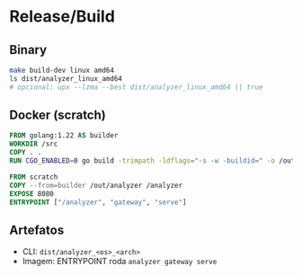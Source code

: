 # Release/Build

## Binary

```bash
make build-dev linux amd64
ls dist/analyzer_linux_amd64
# opcional: upx --lzma --best dist/analyzer_linux_amd64 || true
```

## Docker (scratch)

```dockerfile
FROM golang:1.22 AS builder
WORKDIR /src
COPY . .
RUN CGO_ENABLED=0 go build -trimpath -ldflags="-s -w -buildid=" -o /out/analyzer ./cmd/main.go

FROM scratch
COPY --from=builder /out/analyzer /analyzer
EXPOSE 8080
ENTRYPOINT ["/analyzer", "gateway", "serve"]
```

## Artefatos

- CLI: `dist/analyzer_<os>_<arch>`
- Imagem: ENTRYPOINT roda `analyzer gateway serve`

